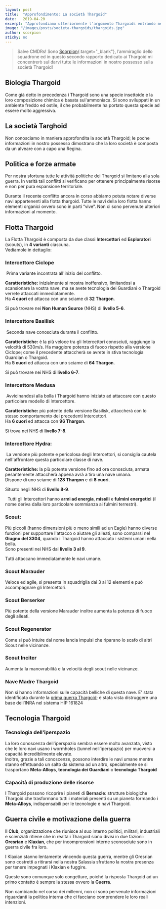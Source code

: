```yaml
---
layout: post
title:  "Approfondimento: La società Thargoid"
date:   2019-04-20
excerpt: "Approfondiamo ulteriormente l'argomento Thargoids entrando nel dettaglio riguardo la loro struttura sociale e militare"
image: "/images/posts/societa-thargoids/thargoids.jpg"
author: scorpion
sticky: no
---
```

> Salve CMDRs! Sono [Scorpion](https://my.playstation.com/profile/Scorpion01924){:target="_blank"}, l’ammiraglio dello squadrone ed in questo secondo rapporto dedicato ai Thargoid mi concentrerò sul darvi tutte le informazioni in nostro possesso sulla società Thargoid!

## Biologia Thargoid

Come già detto in precedenza i Thargoid sono una specie insettoide e la loro
composizione chimica è basata sul'ammoniaca. Si sono sviluppati in un ambiente freddo ed ostile, il che probabilmente ha portato questa specie ad essere molto aggressiva.

## La società Targhoid

Non conosciamo in maniera approfondita la società Thargoid; le poche informazioni in nostro possesso dimostrano che la loro società è composta da un alveare con a capo una Regina.

## Politica e forze armate

Per nostra sfortuna tutte le attività politiche dei Thargoid si limitano alla sola guerra. In verità tali conflitti si verificano per ottenere principalmente risorse e non per pura espansione territoriale.

Durante il recente conflitto ancora in corso abbiamo potuta notare diverse navi appartenenti alla flotta thargoid. Tutte le navi della loro flotta hanno elementi organici ovvero sono in parti “vive”. Non ci sono pervenute ulteriori informazioni al momento.

## Flotta Thargoid

La Flotta Thargoid è composta da due classi **Intercettori** ed **Esploratori** (scouts), in **4 varianti** ciascuna.<br>
Vediamole in dettaglio:

### Intercettore Ciclope

<span class="image fit"><img src="/images/posts/societa-thargoids/cyclops.jpg" alt=""></span>
Prima variante incontrata all'inizio del conflitto.

**Caratteristiche:** inizialmente si mostra inoffensivo, limitandosi a scansionare la vostra nave, ma se avete tecnologia dei Guardiani o Thargoid verrete attaccati immediatamente.<br>
Ha **4 cuori** ed attacca con uno sciame di **32 Thargon**.

Si può trovare nei **Non Human Source** (NHS) di **livello 5-6**.

### Intercettore Basilisk

<span class="image fit"><img src="/images/posts/societa-thargoids/Basilisk.jpg" alt=""></span>
Seconda nave conosciuta durante il conflitto.

**Caratteristiche:** è la più veloce tra gli Intercettori conosciuti, raggiunge la velocità di 530m/s. Ha maggiore potenza di fuoco rispetto alla versione Ciclope; come il precedente attaccherà se avrete in stiva tecnologia Guardian o Thargoid.<br>
Ha **5 cuori** ed attacca con uno sciame di **64 Thargon**.

Si può trovare nei NHS di **livello 6-7**.

### Intercettore Medusa

<span class="image fit"><img src="/images/posts/societa-thargoids/Thargoid_Interceptor_Medusa_Variant.png" alt=""></span>
Avvicinandosi alla bolla i Thargoid hanno iniziato ad attaccare con questo particolare modello di Intercettore.

**Caratteristiche:** più potente della versione Basilisk, attaccherà con lo stesso comportamento dei precedenti Intercettori.<br>
Ha **6 cuori** ed attacca con **96 Thargon**.

Si trova nei NHS di **livello 7-8**.

### Intercettore Hydra:

<span class="image fit"><img src="/images/posts/societa-thargoids/hydra2_sml.png" alt=""></span>
La versione più potente e pericolosa degli Intercettori, si consiglia cautela nell'affrontare questa particolare classe di nave.

**Caratteristiche:** la più potente versione fino ad ora conosciuta, armata pesantemente attaccherà appena avrà a tiro una nave umana.<br> Dispone di uno sciame di **128 Thargon** e di **8 cuori**. 

Situato negli NHS di **livello 8-9**.

<div class="box">
<i class="fa fa-hand-o-right fa-lg" aria-hidden="true" style="color: #f07b05;"></i> &nbsp; Tutti gli Intercettori hanno <b>armi ad energia</b>, <b>missili</b> e <b>fulmini energetici</b> (il nome deriva dalla loro particolare sommianza ai fulmini terrestri).
</div>

### Scout:

Più piccoli (hanno dimensioni più o meno simili ad un Eagle) hanno diverse funzioni per supportare l'attacco o aiutare gli alleati, sono comparsi nel **Giugno del 3304**, quando i Thargoid hanno attaccato i sistemi umani nella bolla.<br>
Sono presenti nei NHS dal **livello 3 al 9**. 

Tutti attaccano immediatamente le navi umane.

### Scout Marauder

Veloce ed agile, si presenta in squadriglia dai 3 ai 12 elementi e può accompagnare gli Intercettori.

### Scout Berserker

Più potente della versione Marauder inoltre aumenta la potenza di fuoco degli
alleati.

### Scout Regenerator

Come si può intuire dal nome lancia impulsi che riparano lo scafo di altri Scout nelle vicinanze.

### Scout Inciter

Aumenta la manovrabilità e la velocità degli scout nelle vicinanze.

### Nave Madre Thargoid

Non si hanno informazioni sulle capacità belliche di questa nave. E' stata identificata durante la [prima guerra Thargoid](/blog/storia-dei-thargoid#prima-guerra-thargoid-umani); è stata vista distruggere una base dell’INRA nel sistema HIP 161824

## Tecnologia Thargoid

### Tecnologia dell'iperspazio

La loro conoscenza dell'iperspazio sembra essere molto avanzata,  visto che le loro navi usano i wormholes (tunnel nell’iperspazio) per muoversi a capacità incredibilmente elevate.<br>
Inoltre, grazie a tali conoscenze, possono interdire le navi umane mentre stanno effettuando un salto da sistema ad un altro, specialmente se si trasportano **Meta-Alloys**, **tecnologia dei Guardiani** o **tecnologia Thargoid**

### Capacità di produzione delle risorse

I Thargoid possono ricoprire i pianeti di **Bernacle**: strutture biologiche Thargoid che trasformano tutti i materiali presenti su un pianeta formando i **Meta-Alloys**, indispensabili per le tecnologie e navi Thargoid.

## Guerra civile e motivazione della guerra

Il **Club**, organizzazione che riunisce al suo interno politici, militari, industriali e scienziati ritiene che in realtà i Thargoid siano divisi in due fazioni: **Oresrian** e **Klaxian**, che per incomprensioni interne sconosciute sono in guerra civile fra loro.

I Klaxian stanno lentamente vincendo questa guerra, mentre gli Oresrian sono costretti a ritirarsi nella nostra Salassia sfruttano la nostra presenza per tenere impegnati i Klaxian e fuggire.

<div class="box">
Queste sono comunque solo congetture, poiché la risposta Thargoid ad un primo contatto è sempre la stessa ovvero la <b>Guerra</b>.
<p>Non cambiando nel corso dei millenni, non ci sono pervenute informazioni riguardanti la politica interna che ci facciano comprendere le loro reali intenzioni.</p>
</div>